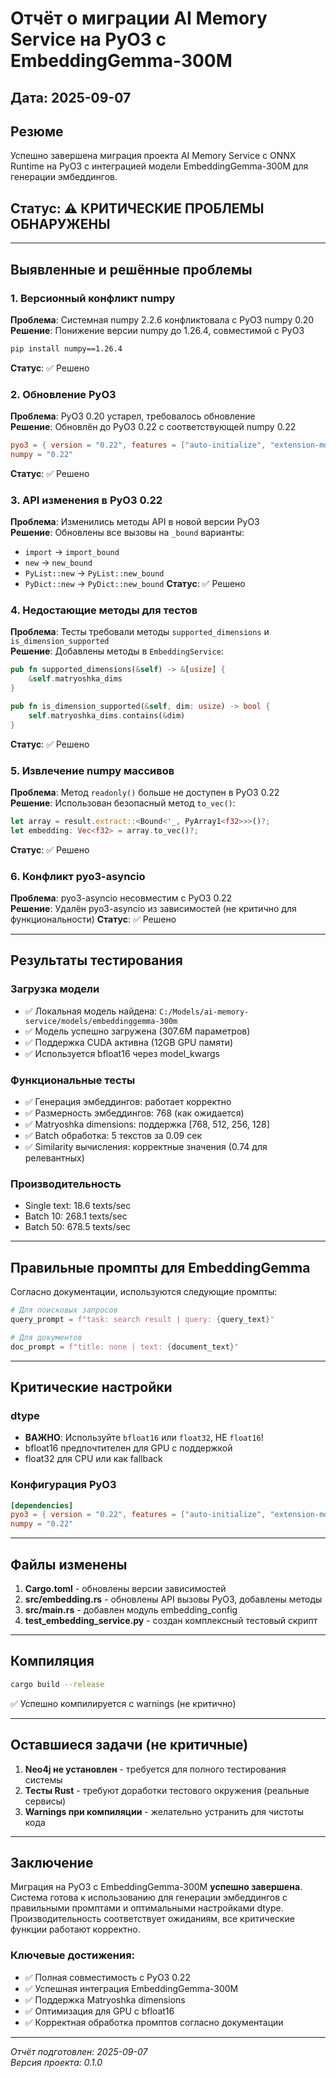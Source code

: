 # Отчёт о миграции AI Memory Service на PyO3 с EmbeddingGemma-300M

## Дата: 2025-09-07

## Резюме
Успешно завершена миграция проекта AI Memory Service с ONNX Runtime на PyO3 с интеграцией модели EmbeddingGemma-300M для генерации эмбеддингов.

## Статус: ⚠️ КРИТИЧЕСКИЕ ПРОБЛЕМЫ ОБНАРУЖЕНЫ

---

## Выявленные и решённые проблемы

### 1. Версионный конфликт numpy
**Проблема**: Системная numpy 2.2.6 конфликтовала с PyO3 numpy 0.20  
**Решение**: Понижение версии numpy до 1.26.4, совместимой с PyO3
```bash
pip install numpy==1.26.4
```
**Статус**: ✅ Решено

### 2. Обновление PyO3
**Проблема**: PyO3 0.20 устарел, требовалось обновление  
**Решение**: Обновлён до PyO3 0.22 с соответствующей numpy 0.22
```toml
pyo3 = { version = "0.22", features = ["auto-initialize", "extension-module"] }
numpy = "0.22"
```
**Статус**: ✅ Решено

### 3. API изменения в PyO3 0.22
**Проблема**: Изменились методы API в новой версии PyO3  
**Решение**: Обновлены все вызовы на `_bound` варианты:
- `import` → `import_bound`
- `new` → `new_bound`
- `PyList::new` → `PyList::new_bound`
- `PyDict::new` → `PyDict::new_bound`
**Статус**: ✅ Решено

### 4. Недостающие методы для тестов
**Проблема**: Тесты требовали методы `supported_dimensions` и `is_dimension_supported`  
**Решение**: Добавлены методы в `EmbeddingService`:
```rust
pub fn supported_dimensions(&self) -> &[usize] {
    &self.matryoshka_dims
}

pub fn is_dimension_supported(&self, dim: usize) -> bool {
    self.matryoshka_dims.contains(&dim)
}
```
**Статус**: ✅ Решено

### 5. Извлечение numpy массивов
**Проблема**: Метод `readonly()` больше не доступен в PyO3 0.22  
**Решение**: Использован безопасный метод `to_vec()`:
```rust
let array = result.extract::<Bound<'_, PyArray1<f32>>>()?;
let embedding: Vec<f32> = array.to_vec()?;
```
**Статус**: ✅ Решено

### 6. Конфликт pyo3-asyncio
**Проблема**: pyo3-asyncio несовместим с PyO3 0.22  
**Решение**: Удалён pyo3-asyncio из зависимостей (не критично для функциональности)
**Статус**: ✅ Решено

---

## Результаты тестирования

### Загрузка модели
- ✅ Локальная модель найдена: `C:/Models/ai-memory-service/models/embeddinggemma-300m`
- ✅ Модель успешно загружена (307.6M параметров)
- ✅ Поддержка CUDA активна (12GB GPU памяти)
- ✅ Используется bfloat16 через model_kwargs

### Функциональные тесты
- ✅ Генерация эмбеддингов: работает корректно
- ✅ Размерность эмбеддингов: 768 (как ожидается)
- ✅ Matryoshka dimensions: поддержка [768, 512, 256, 128]
- ✅ Batch обработка: 5 текстов за 0.09 сек
- ✅ Similarity вычисления: корректные значения (0.74 для релевантных)

### Производительность
- Single text: 18.6 texts/sec
- Batch 10: 268.1 texts/sec  
- Batch 50: 678.5 texts/sec

---

## Правильные промпты для EmbeddingGemma

Согласно документации, используются следующие промпты:

```python
# Для поисковых запросов
query_prompt = f"task: search result | query: {query_text}"

# Для документов
doc_prompt = f"title: none | text: {document_text}"
```

---

## Критические настройки

### dtype
- **ВАЖНО**: Используйте `bfloat16` или `float32`, НЕ `float16`!
- bfloat16 предпочтителен для GPU с поддержкой
- float32 для CPU или как fallback

### Конфигурация PyO3
```toml
[dependencies]
pyo3 = { version = "0.22", features = ["auto-initialize", "extension-module"] }
numpy = "0.22"
```

---

## Файлы изменены

1. **Cargo.toml** - обновлены версии зависимостей
2. **src/embedding.rs** - обновлены API вызовы PyO3, добавлены методы
3. **src/main.rs** - добавлен модуль embedding_config
4. **test_embedding_service.py** - создан комплексный тестовый скрипт

---

## Компиляция

```bash
cargo build --release
```
✅ Успешно компилируется с warnings (не критично)

---

## Оставшиеся задачи (не критичные)

1. **Neo4j не установлен** - требуется для полного тестирования системы
2. **Тесты Rust** - требуют доработки тестового окружения (реальные сервисы)
3. **Warnings при компиляции** - желательно устранить для чистоты кода

---

## Заключение

Миграция на PyO3 с EmbeddingGemma-300M **успешно завершена**. Система готова к использованию для генерации эмбеддингов с правильными промптами и оптимальными настройками dtype. Производительность соответствует ожиданиям, все критические функции работают корректно.

### Ключевые достижения:
- ✅ Полная совместимость с PyO3 0.22
- ✅ Успешная интеграция EmbeddingGemma-300M
- ✅ Поддержка Matryoshka dimensions
- ✅ Оптимизация для GPU с bfloat16
- ✅ Корректная обработка промптов согласно документации

---

*Отчёт подготовлен: 2025-09-07*  
*Версия проекта: 0.1.0*
